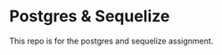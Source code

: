 Postgres & Sequelize 
============================
This repo is for the postgres and sequelize assignment.